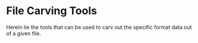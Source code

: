 File Carving Tools
==================

Herein lie the tools that can be used to carv out the specific format data out of a given file.